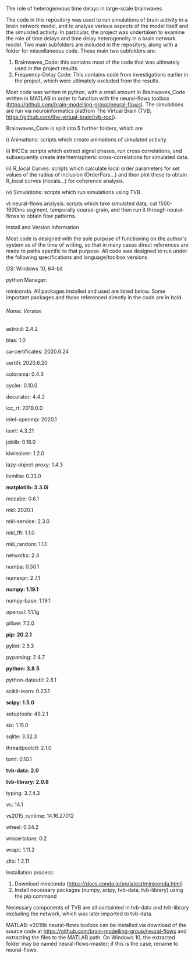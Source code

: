 The role of heterogeneous time delays in large-scale brainwaves

The code in this repository was used to run simulations of brain activity in a brain network model, and to analyse various aspects of the model itself and the simulated activity. In particular, the project was undertaken to examine the role of time delays and time delay heterogeneity in a brain network model.
Two main subfolders are included in the repository, along with a folder for miscellaneous code. These main two subfolders are: 

1. Brainwaves_Code: this contains most of the code that was ultimately used in the project results.
2. Frequency-Delay Code: This contains code from investigations earlier in the project, which were ultimately excluded from the results.

Most code was written in python, with a small amount in Brainwaves_Code written in MATLAB in order to function with the neural-flows toolbox (https://github.com/brain-modelling-group/neural-flows). The simulations are run via neuroinformatics platfrom The Virtual Brain (TVB; https://github.com/the-virtual-brain/tvb-root).

Brainwaves_Code is split into 5 further folders, which are

i) Animations: scripts which create animations of simulated activity.

ii) IHCCs: scripts which extract signal phases, run cross correlations, and subsequently create interhemispheric cross-correlations for simulated data.

iii) R_local Curves: scripts which calculate local order parameters for set values of the radius of inclusion (OrderPars...) and then plot these to obtain R_local curves (rlocals...) for coherence analysis.

iv) Simulations: scripts which run simulations using TVB.

v) neural-flows analysis: scripts which take simulated data, cut 1500-1600ms segment, temporally coarse-grain, and then run it through neural-flows to obtain flow patterns.

Install and Version Information

Most code is designed with the sole purpose of functioning on the author's system as of the time of writing, so that in many cases direct references are made to paths specific to that purpose. All code was designed to run under the following specifications and language/toolbox versions.

OS:
  Windows 10, 64-bit

python Manager: 

miniconda. All packages installed and used are listed below. Some important packages and those referenced directly in the code are in bold.
  
  ###### Name: Version                  
  
  astroid: 2.4.2                   
  
  blas: 1.0                         
  
  ca-certificates: 2020.6.24                     
  
  certifi: 2020.6.20               
  
  colorama: 0.4.3                    
  
  cycler: 0.10.0                 
  
  decorator: 4.4.2              
  
  icc_rt: 2019.0.0             
  
  intel-openmp: 2020.1                  
  
  isort: 4.3.21                 
  
  joblib: 0.16.0                  
  
  kiwisolver: 1.2.0                
  
  lazy-object-proxy: 1.4.3           
  
  llvmlite: 0.33.0                
  
  **matplotlib: 3.3.0i**
  
  mccabe: 0.6.1          
  
  mkl: 2020.1          
  
  mkl-service: 2.3.0         
  
  mkl_fft: 1.1.0         
  
  mkl_random: 1.1.1         
  
  networkx: 2.4            
  
  numba: 0.50.1          
  
  numexpr: 2.7.1              
  
  **numpy: 1.19.1**
  
  numpy-base: 1.19.1
  
  openssl: 1.1.1g
  
  pillow: 7.2.0
  
  **pip: 20.2.1**
  
  pylint: 2.5.3
  
  pyparsing: 2.4.7
  
  **python: 3.8.5**
  
  python-dateutil: 2.8.1
  
  scikit-learn: 0.23.1
  
  **scipy: 1.5.0**
  
  setuptools: 49.2.1
  
  six: 1.15.0
  
  sqlite: 3.32.3
  
  threadpoolctl: 2.1.0
  
  toml: 0.10.1
  
  **tvb-data: 2.0**
  
  **tvb-library: 2.0.8**
  
  typing: 3.7.4.3
  
  vc: 14.1
  
  vs2015_runtime: 14.16.27012
  
  wheel: 0.34.2
  
  wincertstore: 0.2
  
  wrapt: 1.11.2
  
  zlib: 1.2.11

  Installation process: 
  1. Download miniconda (https://docs.conda.io/en/latest/miniconda.html)
  2. Install necessary packages (numpy, scipy, tvb-data, tvb-library) using the pip command 

  Necessary components of TVB are all containted in tvb-data and tvb-library excluding the network, which was later imported to tvb-data.

MATLAB: 
  v2019b
  neural-flows toolbox can be installed via download of the source code at https://github.com/brain-modelling-group/neural-flows and extracting the files to the MATLAB path. On Windows 10, the extracted folder may be named neural-flows-master; if this is the case, rename to neural-flows.

